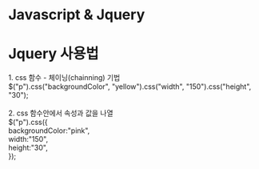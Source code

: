 # Javascript & Jquery
<h1>Jquery 사용법</h1>
1. css 함수 - 체이닝(chainning) 기법<br>
$("p").css("backgroundColor", "yellow").css("width", "150").css("height", "30");<br>
<br>
2. css 함수안에서 속성과 값을 나열<br>
$("p").css({<br>
    backgroundColor:"pink",<br>
    width:"150",<br>
    height:"30",<br>
});<br>
